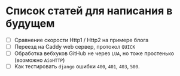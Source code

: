 Список статей для написания в будущем
=====================================

- [ ] Сравнение скорости Http1 / Http2 на примере блога
- [ ] Переезд на Caddy web сервер, протокол `QUICK`
- [ ] Обработка вебхуков GitHub не через `LUA`, но тоже простенько (возможно `AioHTTP`)
- [ ] Как тестировать `django` ошибки `400`, `401`, `403`, `500`.
